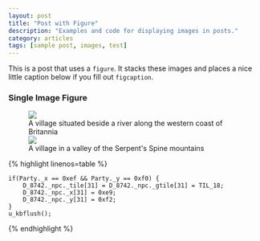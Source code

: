 ```yaml
---
layout: post
title: "Post with Figure"
description: "Examples and code for displaying images in posts."
category: articles
tags: [sample post, images, test]
---
```


This is a post that uses a `figure`. It stacks these images and places a nice little caption below if you fill out `figcaption`.

### Single Image Figure

<figure>
	<img src="/ultima-IV-trinity/images/river_village.jpg">
	<figcaption>A village situated beside a river along the western coast of Britannia</figcaption>
	<img src="/ultima-IV-trinity/images/valley_village.jpg">
	<figcaption>A village in a valley of the Serpent's Spine mountains</figcaption>
</figure>

{% highlight linenos=table %}

	if(Party._x == 0xef && Party._y == 0xf0) {
		D_8742._npc._tile[31] = D_8742._npc._gtile[31] = TIL_18;
		D_8742._npc._x[31] = 0xe9;
		D_8742._npc._y[31] = 0xf2;
	}
	u_kbflush();

{% endhighlight %}
